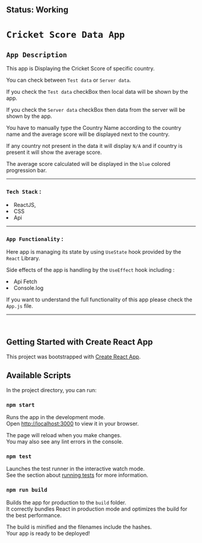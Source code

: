 ## Status: Working

# `Cricket Score Data App`

## `App Description`

This app is Displaying the Cricket Score of specific country.

You can check between `Test data` or `Server data`.

If you check the `Test data` checkBox then local data will be shown by the app.

If you check the `Server data` checkBox then data from the server will be shown by the app.

You have to manually type the Country Name according to the country name and the average score will be displayed next to the country.

If any country not present in the data it will display `N/A` and if country is present it will show the average score.

The average score calculated will be displayed in the `blue` colored progression bar.

<hr/>

### `Tech Stack` :

<li>ReactJS,
<li>CSS 
<li>Api

<hr/>

### `App Functionality` :

Here app is managing its state by using `UseState` hook provided by the `React` Library.

Side effects of the app is handling by the `UseEffect` hook including :

 <li> Api Fetch
 <li> Console.log
 
 <br/>

If you want to understand the full functionality of this app please check the `App.js` file.

 <hr/>

<br/>

## Getting Started with Create React App

This project was bootstrapped with [Create React App](https://github.com/facebook/create-react-app).

## Available Scripts

In the project directory, you can run:

### `npm start`

Runs the app in the development mode.\
Open [http://localhost:3000](http://localhost:3000) to view it in your browser.

The page will reload when you make changes.\
You may also see any lint errors in the console.

### `npm test`

Launches the test runner in the interactive watch mode.\
See the section about [running tests](https://facebook.github.io/create-react-app/docs/running-tests) for more information.

### `npm run build`

Builds the app for production to the `build` folder.\
It correctly bundles React in production mode and optimizes the build for the best performance.

The build is minified and the filenames include the hashes.\
Your app is ready to be deployed!
